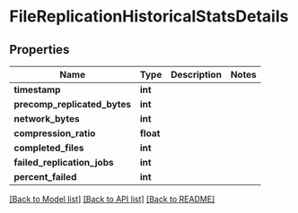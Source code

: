 # FileReplicationHistoricalStatsDetails

## Properties
Name | Type | Description | Notes
------------ | ------------- | ------------- | -------------
**timestamp** | **int** |  | 
**precomp_replicated_bytes** | **int** |  | 
**network_bytes** | **int** |  | 
**compression_ratio** | **float** |  | 
**completed_files** | **int** |  | 
**failed_replication_jobs** | **int** |  | 
**percent_failed** | **int** |  | 

[[Back to Model list]](../README.md#documentation-for-models) [[Back to API list]](../README.md#documentation-for-api-endpoints) [[Back to README]](../README.md)



